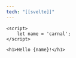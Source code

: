 ```yaml
---
tech: "[[svelte]]"
---
```

```svelte
<script>
	let name = 'carnal';
</script>

<h1>Hello {name}!</h1>
```

